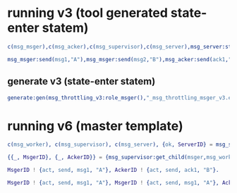 
# running v3 (tool generated state-enter statem)

```erl
c(msg_msger),c(msg_acker),c(msg_supervisor),c(msg_server),msg_server:start_link().
```

```erl
msg_msger:send(msg1,"A"),msg_msger:send(msg2,"B"),msg_acker:send(ack1,"Z").
```

## generate v3 (state-enter statem)
```erl
generate:gen(msg_throttling_v3:role_msger(),"_msg_throttling_msger_v3.erl"),generate:gen(msg_throttling_v3:role_acker(),"_msg_throttling_acker_v3.erl").
```


# running v6 (master template)

```erl
c(msg_worker), c(msg_supervisor), c(msg_server), {ok, ServerID} = msg_server:start_link().
```

```erl
{{_, MsgerID}, {_, AckerID}} = {msg_supervisor:get_child(msger,msg_worker), msg_supervisor:get_child(acker,msg_worker)}.
```

```erl
MsgerID ! {act, send, msg1, "A"}, AckerID ! {act, send, ack1, "B"}.
```

```erl
MsgerID ! {act, send, msg1, "A"}, MsgerID ! {act, send, msg1, "A"}, AckerID ! {act, send, ack1, "B"}.
```
